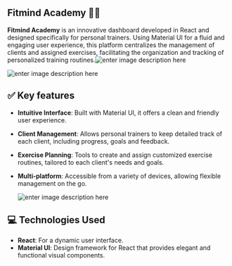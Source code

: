 ## Fitmind Academy 💪🏼

**Fitmind Academy** is an innovative dashboard developed in React and designed specifically for personal trainers. Using Material UI for a fluid and engaging user experience, this platform centralizes the management of clients and assigned exercises, facilitating the organization and tracking of personalized training routines.![enter image description here](https://lh3.googleusercontent.com/pw/ABLVV87TTgMozqkFibPNh2BOMyk9-rn1aGZtd4juuL2yIyeAM_ohzjY_GfRAo-5vBjWw2QwuW6V4VduqONNYjbiDPBQStWeDgvAft-8Ed3puz86wdVA3_J_r7VlPQwFrCnVryOoRkXxuylLA_-4oIQXXCAWRLIYdlry7MpuUGhX6wemznaVfnQjT_SgY06dDz54U4I9bsGJXhnn32eV4KPU3zhg-lJDTRooQuD20v5FSeJaEroBZ0UywrhPUeq1lhVc7PJlUVZZuz9mg-fFcToNP2TZUtbDAGup3coNK5Xop3IsRhlfNuZqIBXFRJu1JgxO-Wm3v2VoQn9sBux7OSRS4i0D9F3ceut0LEJTaStU2TQKiR0fzhamvLT-0rmJ4zSfKxc_XMwB-rkcuMhKmTj9ICQaHCmXnaUjlarzQKSmCWDVkeRsMIrgxYgY4_mHPzCq3xxPJsH6IRnsDlhNYjUck4jq545aV_v8Fxz8r0Tgur1lsP9BzWF50bab2O4PBEUfFF3i_oSoeLwpEgglr6V_uRw6x4haJBv9Kq_PFXZJX2ER_yUVnvDLufy73Bbsxj8Q7OfHddcoGL331lJXIyDmGJQECTaZDfUmLZDGCfP6_Ix7EXeGapMnGu1DFxHq8u3HLKtZmIYFSWqjRlnv_PvoVhzuo9ODNi7TezUddmX0u6JrL1kBIHFk1sGvmSFARLaRa3NqWy3f5vuxwjjKuYROVZ74VGRNgfjXxD23kUJYtzTTHAeLFvd9qvquRVvYRsZ4I_GTl-kZU3ndz6p5P1x1o5jqAjZ8g29qdeXrfKV_E4_9e5Zo--rSyn3s10rIl7CbKU8pS5Er7zvXSHrJSYfssQJX5L7Rdh_gml-u50w8i3DT2xbe3ejup-TAk6KdT8D-m9YNozDqoK_vTkOUTgqAQRt_onNUtHtF7Z2pnjHfjj0HvS11rIuG5-ZYzoG9JloJCx7VDql33HlcRNA=w1338-h556-s-no-gm?authuser=0)

![enter image description here](https://lh3.googleusercontent.com/pw/ABLVV87iZL8DA7JpNB368Gdsrw132c1ZGiB14EjyYWhQf6_uLW5QV53Ncith5Y9OcOvEAMOiWX-4FVJ1mazu9AzsVvgmHU7zxbt147cuxmCXB-4AvKu1_HP1dRe_HngGdOic43-jM3WVeAewh8PJEPvYVJyrMX9emNF_RNHJn8Cyp4-FguebG-IvagGs-jz7NWafH0e0TnPFCEm0teCoku8WrEqDNGRmANXKwBdi3eS7KERiUjiyKxXia8XV6S52JHef8kba3M1e_lqcWwIWcgN4xYUhovK1o5LuviBT38XouU-sMo7euUSeNKaiIVmfMpek72Z7TRfLE5OTsO8aavkQa6zTx_UUvP7r0kBjsRHknI6FsQ-aV4Hye18tx9D0cQ_Ge4DN0P_-6TroBh5aX-zbmiNFmI8jvLXtYYaAXKBrTpMWwYpl-03eSL9n9FUdngNjy7IOnXvcVycMNS8hNmayxdKTZ-btfGmDaiP3tH3ey0drZeGSXTyWbFrInBgCbqDdXMIUf-Xbb1Y5t_V3yifgtMrQTggJHqzuKDn_J1fTJfOU8Jnx0srZoe4oMlnq7szEyf6BzI1D66N7qGkzjaISfLSiroo_vhR5f0hffjwighlQpcjCkW1ak_83eR8NQ7u7ZafefbwfT5aV73POw1biZjtULlG2GTkXGvCRzq4kxd61fClXgIAI3edYSywDCT18Obl1azeit2qusUTxZslIgJITvTTITvo-OSYqoPxhe8qdRbwwfzDknfZQAI_PIfRCYQel9XpM5tJOI3ng2KTLhzqQ6KWxrtaVN9zrCAevcrzQA537CV9NBK8j_fqh_IOhlXbYKklaDTpDfd0YPeoMQkszq_3nwVIoE2DXd0f6y05VNa5vl1382sfyk8SzmrI_Sean4V7oFrxqtJZWd0krToTWFehf4aW49D2lXYnLK0HPTtrSYawbRdnnKTYwWJDLz58lLBrNF8coXw=w1344-h583-s-no-gm?authuser=0)

## ✅ Key features 

 - **Intuitive Interface**: Built with Material UI, it offers a clean and
   friendly user experience.
   
 - **Client Management**: Allows personal trainers to keep detailed track of
   each client, including progress, goals and feedback.
   
 - **Exercise Planning**: Tools to create and assign customized exercise    routines, tailored to each client's needs and goals.
          
 - **Multi-platform**: Accessible from a variety of devices, allowing    flexible management on the go.

    
    ![enter image description here](https://lh3.googleusercontent.com/pw/ABLVV85W4WMkYQzmZy97WrlRp1Fx9n9fkKcf45czNSL8PwuN6gccrXHsx_YT5VXHA3ZjKVvKotUkQeggKEST2vpuGkZvBW9ti-PLVe76jXUzbeOplBrS2czzIK3FKO5nlBn-8Zq2CQORBo5XmAywZckHFUse4bXPv3Mh3mzKPfzw-_rIlMFTCPnCB_osYdE5H98EJ2PT4Iw3hBlkB0U69uyNNEc9yQFGJKYwk8gSz_A3JEWAVKaBASwspjfIDVzETbhUsYicg81W6eG_5KV2l5dvVl8X6kUocTtXFxYGrxg05K2i25zNS3nlw-d7IRBYgLiMUVD6sGkEnpHsQT9KlJI8g77xn8sHDDdbfKNchNS_hUA8CQyFMJkfaGhcO1yYDWorTR4KShXlXlAmMN14Iwa7agRYoLc_Exz20LOuvbi3Jpmass9rKdzVbNk4naJMP7z9dZcThcNjVcMFtQ_LveUECYiIkyrfV_N4JGT06y2POCQmBjSG0e_gelzKtf0H8oapZMMy07AwF5Wc37YsqaMwtVlGelDEZbhyNgVrKSkWPMtgUvmwNGp0d3aIq08BJDmlEDPmHfBl0ISsJloH8KNJWK5HNbvIMMi9WjDmnYnZ_5jXS_HNtuDSEjedMVsMvlFdy9-PmE-gNqV6xDYhbXYIz6JDtnlNxpn0AA6IFFOHuVPogxUpE-YRQ8S9Zhu2IU0y6hhB1mSn9IwQM9BMv4YArsh-yrqyJnGiiEFrKjt8iok-zJpig11JR4kjLe4nm1kN0uV4Mt1BWRR_5Ux-1f8NrHA1RL0oYR6p51_4VpiN27pii-4ejDFtljL2y9M831t50RNpLaRhnGyS4S5HKe4MG3WGz6XQF7iDIF_9GRSi-qVRSnmpX0idtuHgDWl3GY34vYOshnBEHDRrG3kedYwcGn8u8n8ADnD7Y4SqLgkCpp_o9ZhmmjeR8PPNZ6ew9tIHGfbWnGoUToXpoQ=w1346-h575-s-no-gm?authuser=0)

## 💻 Technologies Used

 - **React**: For a dynamic user interface.
 - **Material UI**: Design framework for React that provides elegant and
   functional visual components.

